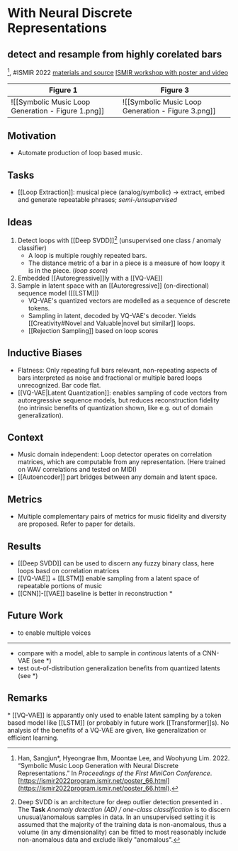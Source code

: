 # With Neural Discrete Representations
## detect and resample from highly corelated bars
[^@hanSymbolicMusicLoop2022], #ISMIR 2022
[materials and source](https://github.com/sjhan91/Loop_VQVAE_Official) [ISMIR workshop with poster and video](https://ismir2022program.ismir.net/poster_66.html)

| Figure 1                                           | Figure 3 |
| -------------------------------------------------- | -------- |
| ![[Symbolic Music Loop Generation - Figure 1.png]] | ![[Symbolic Music Loop Generation - Figure 3.png]]         |

## Motivation
- Automate production of loop based music.

## Tasks
- [[Loop Extraction]]: musical piece (analog/symbolic) → extract, embed and generate repeatable phrases; *semi-/unsupervised* 

## Ideas
1. Detect loops with [[Deep SVDD]][^dsvdd] (unsupervised one class / anomaly classifier) 
	- A loop is multiple roughly repeated bars.
	- The distance metric of a bar in a piece is a measure of how loopy it is in the piece. (*loop score*)
2. Embedded [[Autoregressive]]ly with a [[VQ-VAE]]
3. Sample in latent space with an [[Autoregressive]] (on-directional) sequence model ([[LSTM]])
	- VQ-VAE's quantized vectors are modelled as a sequence of descrete tokens.
	- Sampling in latent, decoded by VQ-VAE's decoder. Yields [[Creativity#Novel and Valuable|novel but similar]] loops.
	- [[Rejection Sampling]] based on loop scores

## Inductive Biases
- Flatness: Only repeating full bars relevant, non-repeating aspects of bars interpreted as noise and fractional or multiple bared loops unrecognized. Bar code flat. 
- [[VQ-VAE|Latent Quantization]]: enables sampling of code vectors from autoregressive sequence models, but reduces reconstruction fidelity (no intrinsic benefits of quantization shown, like e.g. out of domain generalization).

## Context
- Music domain independent: Loop detector operates on correlation matrices, which are computable from any representation. (Here trained on WAV correlations and tested on MIDI) 
- [[Autoencoder]] part bridges between any domain and latent space.

## Metrics
- Multiple complementary pairs of metrics for music fidelity and diversity are proposed. Refer to paper for details.

## Results 
- [[Deep SVDD]] can be used to discern any fuzzy binary class, here loops basd on correlation matrices
- [[VQ-VAE]] + [[LSTM]] enable sampling from a latent space of repeatable portions of music
- [[CNN]]-[[VAE]] baseline is better in reconstruction \*

## Future Work
- to enable multiple voices
--- 
- compare with a model, able to sample in *continous* latents of a CNN-VAE (see \*)
- test out-of-distribution generalization benefits from quantized latents (see \*)

## Remarks
\* [[VQ-VAE]] is apparantly only used to enable latent sampling by a token based model like [[LSTM]] (or probably in future work [[Transformer]]s). No analysis of the benefits of a VQ-VAE are given, like generalization or efficient learning.


[^dsvdd]: Deep SVDD is an architecture for deep outlier detection presented in [^@ruffDeepOneClassClassification2018]. The **Task** *Anomaly detection (AD) / one-class classification* is to discern unusual/anomalous samples in data. In an unsupervised setting it is assumed that the majority of the training data is non-anomalous, thus a volume (in any dimensionality) can be fitted to most reasonably include non-anomalous data and exclude likely "anomalous".



[^@hanSymbolicMusicLoop2022]: Han, Sangjun*, Hyeongrae Ihm, Moontae Lee, and Woohyung Lim. 2022. “Symbolic Music Loop Generation with Neural Discrete Representations.” In _Proceedings of the First MiniCon Conference_. [https://ismir2022program.ismir.net/poster_66.html](https://ismir2022program.ismir.net/poster_66.html).

[^@ruffDeepOneClassClassification2018]: Ruff, Lukas, Robert Vandermeulen, Nico Goernitz, Lucas Deecke, Shoaib Ahmed Siddiqui, Alexander Binder, Emmanuel Müller, and Marius Kloft. 2018. “Deep One-Class Classification.” In _Proceedings of the 35th International Conference on Machine Learning_, 4393–4402. PMLR. [https://proceedings.mlr.press/v80/ruff18a.html](https://proceedings.mlr.press/v80/ruff18a.html).